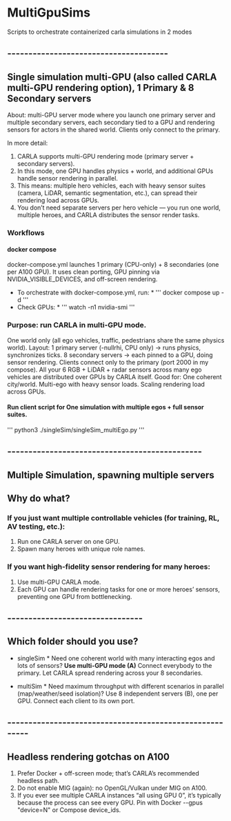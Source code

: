 # MultiGpuSims
Scripts to orchestrate containerized carla simulations in 2 modes


## -------------------------------------- ##
## Single simulation multi-GPU (also called CARLA multi-GPU rendering option), 1 Primary & 8 Secondary servers

About: multi-GPU server mode where you launch one primary server and multiple secondary servers, each secondary tied to a GPU and rendering sensors for actors in the shared world. Clients only connect to the primary.

In more detail:
1. CARLA supports multi-GPU rendering mode (primary server + secondary servers).
2. In this mode, one GPU handles physics + world, and additional GPUs handle sensor rendering in parallel.
3. This means: multiple hero vehicles, each with heavy sensor suites (camera, LiDAR, semantic segmentation, etc.), can spread their rendering load across GPUs.
4. You don’t need separate servers per hero vehicle — you run one world, multiple heroes, and CARLA distributes the sensor render tasks.

### Workflows

#### docker compose 
docker-compose.yml launches 1 primary (CPU-only) + 8 secondaries (one per A100 GPU). 
It uses clean porting, GPU pinning via NVIDIA_VISIBLE_DEVICES, and off-screen rendering.
* To orchestrate with docker-compose.yml, run: * 
'''
docker compose up -d
'''
* Check GPUs: *
'''
watch -n1 nvidia-smi
'''

### Purpose: run CARLA in multi-GPU mode.
One world only (all ego vehicles, traffic, pedestrians share the same physics world).
Layout:
1 primary server (-nullrhi, CPU only) → runs physics, synchronizes ticks.
8 secondary servers → each pinned to a GPU, doing sensor rendering.
Clients connect only to the primary (port 2000 in my compose).
All your 6 RGB + LiDAR + radar sensors across many ego vehicles are distributed over GPUs by CARLA itself.
Good for:
One coherent city/world.
Multi-ego with heavy sensor loads.
Scaling rendering load across GPUs.

#### Run client script for One simulation with multiple egos + full sensor suites.
'''
python3 ./singleSim/singleSim_multiEgo.py
'''

## ---------------------------------------------- ##
## Multiple Simulation, spawning multiple servers


## Why do what?
### If you just want multiple controllable vehicles (for training, RL, AV testing, etc.):
1. Run one CARLA server on one GPU.
2. Spawn many heroes with unique role names.
### If you want high-fidelity sensor rendering for many heroes:
1. Use multi-GPU CARLA mode.
2. Each GPU can handle rendering tasks for one or more heroes’ sensors, preventing one GPU from bottlenecking.


## -------------------------------- ##
## Which folder should you use?

* singleSim *
Need one coherent world with many interacting egos and lots of sensors?
**Use multi-GPU mode (A)**
Connect everybody to the primary. Let CARLA spread rendering across your 8 secondaries.

* multiSim *
Need maximum throughput with different scenarios in parallel (map/weather/seed isolation)?
Use 8 independent servers (B), one per GPU. Connect each client to its own port.


## -------------------------------------------------------- ##
## Headless rendering gotchas on A100
1. Prefer Docker + off-screen mode; that’s CARLA’s recommended headless path.
2. Do not enable MIG (again): no OpenGL/Vulkan under MIG on A100.
3. If you ever see multiple CARLA instances “all using GPU 0”, it’s typically because the process can see every GPU. Pin with Docker --gpus "device=N" or Compose device_ids.